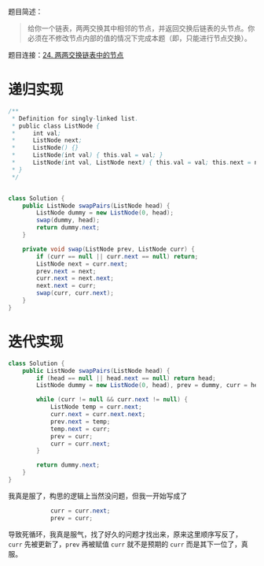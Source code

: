 题目简述：

> 给你一个链表，两两交换其中相邻的节点，并返回交换后链表的头节点。你必须在不修改节点内部的值的情况下完成本题（即，只能进行节点交换）。

题目连接：[24. 两两交换链表中的节点](https://leetcode.cn/problems/swap-nodes-in-pairs/)

# 递归实现

```java
/**
 * Definition for singly-linked list.
 * public class ListNode {
 *     int val;
 *     ListNode next;
 *     ListNode() {}
 *     ListNode(int val) { this.val = val; }
 *     ListNode(int val, ListNode next) { this.val = val; this.next = next; }
 * }
 */


class Solution {
    public ListNode swapPairs(ListNode head) {
        ListNode dummy = new ListNode(0, head);
        swap(dummy, head);
        return dummy.next;
    }

    private void swap(ListNode prev, ListNode curr) {
        if (curr == null || curr.next == null) return;
        ListNode next = curr.next;
        prev.next = next;
        curr.next = next.next;
        next.next = curr;
        swap(curr, curr.next);
    }
}
```

# 迭代实现

```java
class Solution {
    public ListNode swapPairs(ListNode head) {
        if (head == null || head.next == null) return head;
        ListNode dummy = new ListNode(0, head), prev = dummy, curr = head;

        while (curr != null && curr.next != null) {
            ListNode temp = curr.next;
            curr.next = curr.next.next;
            prev.next = temp;
            temp.next = curr;
            prev = curr;
            curr = curr.next;
        }

        return dummy.next;
    }
}
```

我真是服了，构思的逻辑上当然没问题，但我一开始写成了

```java
            curr = curr.next;
            prev = curr;
```

导致死循环，我真是服气，找了好久的问题才找出来，原来这里顺序写反了，`curr` 先被更新了，`prev` 再被赋值 `curr` 就不是预期的 `curr` 而是其下一位了，真服。